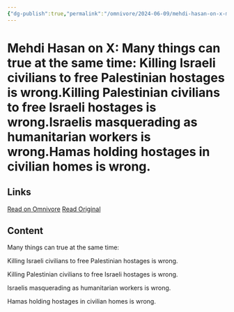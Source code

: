 ```yaml
---
{"dg-publish":true,"permalink":"/omnivore/2024-06-09/mehdi-hasan-on-x-many-things-can-true-at-the-same-time-killing-israeli-civilians-to-free-palest/"}
---
```



# Mehdi Hasan on X: Many things can true at the same time: Killing Israeli civilians to free Palestinian hostages is wrong.Killing Palestinian civilians to free Israeli hostages is wrong.Israelis masquerading as humanitarian workers is wrong.Hamas holding hostages in civilian homes is wrong.

## Links
[Read on Omnivore](https://omnivore.app/me/https-x-com-mehdirhasan-status-1799859999616983081-s-12-18ffe26b1c3)
[Read Original](https://x.com/mehdirhasan/status/1799859999616983081?s=12)


## Content
Many things can true at the same time: 

Killing Israeli civilians to free Palestinian hostages is wrong.

Killing Palestinian civilians to free Israeli hostages is wrong.

Israelis masquerading as humanitarian workers is wrong.

Hamas holding hostages in civilian homes is wrong.